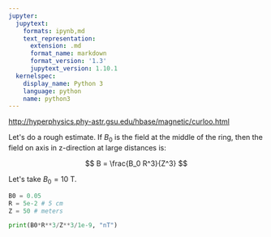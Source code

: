 ```yaml
---
jupyter:
  jupytext:
    formats: ipynb,md
    text_representation:
      extension: .md
      format_name: markdown
      format_version: '1.3'
      jupytext_version: 1.10.1
  kernelspec:
    display_name: Python 3
    language: python
    name: python3
---
```


http://hyperphysics.phy-astr.gsu.edu/hbase/magnetic/curloo.html

Let's do a rough estimate. If $B_0$ is the field at the middle of the ring, then the field on axis in z-direction at large distances is:

$$
B =  \frac{B_0 R^3}{Z^3}
$$

Let's take $B_0 = 10$ T. 

```python
B0 = 0.05
R = 5e-2 # 5 cm
Z = 50 # meters

print(B0*R**3/Z**3/1e-9, "nT")
```

```python

```
